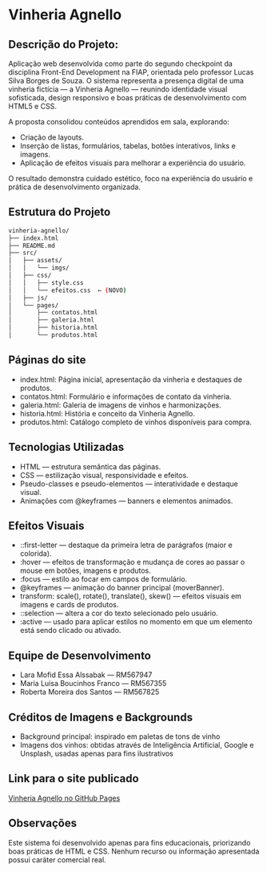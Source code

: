 # Vinheria Agnello
## Descrição do Projeto:

Aplicação web desenvolvida como parte do segundo checkpoint da disciplina Front-End Development na FIAP, orientada pelo professor Lucas Silva Borges de Souza.
O sistema representa a presença digital de uma vinheria fictícia — a Vinheria Agnello — reunindo identidade visual sofisticada, design responsivo e boas práticas de desenvolvimento com HTML5 e CSS.

A proposta consolidou conteúdos aprendidos em sala, explorando:

- Criação de layouts.
- Inserção de listas, formulários, tabelas, botões interativos, links e imagens.
- Aplicação de efeitos visuais para melhorar a experiência do usuário.

O resultado demonstra cuidado estético, foco na experiência do usuário e prática de desenvolvimento organizada.

## Estrutura do Projeto

```bash
vinheria-agnello/
├── index.html
├── README.md
├── src/
│   ├── assets/
│   │   └── imgs/
│   ├── css/
│   │   ├── style.css
│   │   └── efeitos.css  ← (NOVO)
│   ├── js/
│   └── pages/
│       ├── contatos.html
│       ├── galeria.html
│       ├── historia.html
│       └── produtos.html
```

## Páginas do site

- index.html: Página inicial, apresentação da vinheria e destaques de produtos.
- contatos.html: Formulário e informações de contato da vinheria.
- galeria.html: Galeria de imagens de vinhos e harmonizações.
- historia.html: História e conceito da Vinheria Agnello.
- produtos.html: Catálogo completo de vinhos disponíveis para compra.

## Tecnologias Utilizadas

- HTML — estrutura semântica das páginas.
- CSS — estilização visual, responsividade e efeitos.
- Pseudo-classes e pseudo-elementos — interatividade e destaque visual.
- Animações com @keyframes — banners e elementos animados.

## Efeitos Visuais

- ::first-letter — destaque da primeira letra de parágrafos (maior e colorida).
- :hover — efeitos de transformação e mudança de cores ao passar o mouse em botões, imagens e produtos.
- :focus — estilo ao focar em campos de formulário.
- @keyframes — animação do banner principal (moverBanner).
- transform: scale(), rotate(), translate(), skew() — efeitos visuais em imagens e cards de produtos.
- ::selection — altera a cor do texto selecionado pelo usuário.
- :active — usado para aplicar estilos no momento em que um elemento está sendo clicado ou ativado.

## Equipe de Desenvolvimento

- Lara Mofid Essa Alssabak — RM567947
- Maria Luisa Boucinhos Franco — RM567355
- Roberta Moreira dos Santos — RM567825

## Créditos de Imagens e Backgrounds

- Background principal: inspirado em paletas de tons de vinho
- Imagens dos vinhos: obtidas através de Inteligência Artificial, Google e Unsplash, usadas apenas para fins ilustrativos

## Link para o site publicado

[Vinheria Agnello no GitHub Pages](https://1-espa-lara.github.io/CP2-FrontEnd/)

## Observações

Este sistema foi desenvolvido apenas para fins educacionais, priorizando boas práticas de HTML e CSS. Nenhum recurso ou informação apresentada possui caráter comercial real.

